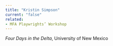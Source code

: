 ```yaml
---
title: "Kristin Simpson"
current: "false"
related:
- MFA Playwrights’ Workshop
---
```


*Four Days in the Delta*, University of New Mexico

